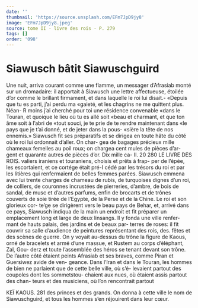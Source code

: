 ```yaml
---
date: ''
thumbnail: 'https://source.unsplash.com/EFm7JpD9jy8'
image: 'EFm7JpD9jy8.jpeg'
source: tome II - livre des rois - P. 279
tags: []
order: '098'
---
```


# Siawusch bâtit Siawuschguird

Une nuit, arriva courant comme une flamme, un messager d’Afrasiab monté sur un dromadaire: il apportait à Siawusch une lettre affectueuse, étoilée
d’or comme le brillant firmament, et dans laquelle le
roi lui disait.- «Depuis que tu es parti, j’ai perdu ma «gaieté, et les chagrins ne me quittent plus. Néan-
R moins j’ai cherché pour toi une résidence convenable «dans le Touran, et quoique le lieu où tu es allé soit «beau et charmant, et que ton âme soit à l’abri de
«tout souci, je te prie de te rendre maintenant dans «le pays que je t’ai donné, et de jeter dans la pous-
«sière la tête de nos ennemis.»
Siawusch fit ses préparatifs et se dirigea en toute
hâte du côté où le roi lui ordonnait d’aller. On char-
gea de bagages précieux mille chameaux femelles au poil roux; on chargea cent mules de pièces d’ar- gent et quarante autres de pièces d’or. Dix mille ca-
Il. 20
280 LE LlVRE DES ROIS.
valiers iraniens et touraniens, choisis et prêts à frap- per de l’épée, les escortaient, et ce cortége était pré-I
cédé par les trésors du roi et par les litières qui renfermaient de belles femmes parées. Siawusch emmena avec lui trente charges de chameau de rubis, de turquoises dignes d’un roi, de colliers, de couronnes incrustées de pierreries, d’ambre, de bois
de sandal, de musc et d’autres parfums, enfin de brocarts et de trônes couverts de soie tirée de l’Egypte,
de la Perse et de la Chine. Le roi et son glorieux cor- te’ge se dirigèrent vers le beau pays de Behar, et, arrivé dans ce pays, Siawusch indiqua de la main un endroit et fit préparer un emplacement long et large de deux linsangs. Il y fonda une ville renfer- mant de hauts palais, des jardins et de beaux par- terres de roses: il fit couvrir sa salle d’audience de peintures représentant des rois, des. fêtes et des scènes de guerre. On y voyait au-dessus du trône la figure de Kaous, orné de bracelets et armé d’une
massue, et Rustem au corps d’éléphant, Zal, Gou-
derz et toute l’assemblée des héros se tenant devant
son trône. De l’autre côté étaient peints Afrasiab et
ses braves, comme Piran et Guersiwez avide de ven-
geance. Dans l’Iran et dans le Touran, les hommes
de bien ne parlaient que de cette belle ville, où s’é- levaient partout des coupoles dont les sommetstou- chaient aux nues, où étaient assis partout des chan- teurs et des musiciens, où l’on rencontrait partout

KEÏ KAOUS. 281 des princes et des grands. On donna à cette ville le
nom de Siawuschguird, et tous les hommes s’en réjouirent dans leur cœur.
